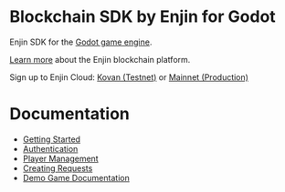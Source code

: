 # Blockchain SDK by Enjin for Godot
Enjin SDK for the [Godot game engine](https://godotengine.org/).

[Learn more](https://enjin.io/) about the Enjin blockchain platform.

Sign up to Enjin Cloud: [Kovan (Testnet)](https://kovan.cloud.enjin.io/) or [Mainnet (Production)](https://cloud.enjin.io/)

Documentation
=================
   * [Getting Started](https://github.com/enjin/Enjin-Coin-Documentation/blob/master/docs/godot_getting_started.md)
   * [Authentication](https://github.com/enjin/Enjin-Coin-Documentation/blob/master/docs/godot_authentication.md)
   * [Player Management](https://github.com/enjin/Enjin-Coin-Documentation/blob/master/docs/godot_player_management.md)
   * [Creating Requests](https://github.com/enjin/Enjin-Coin-Documentation/blob/master/docs/godot_creating_requests.md)
   * [Demo Game Documentation](addons/enjin/example/README.md)
